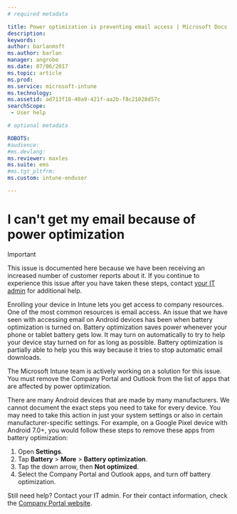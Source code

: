 ```yaml
---
# required metadata

title: Power optimization is preventing email access | Microsoft Docs
description:
keywords:
author: barlanmsftms.author: barlan
manager: angrobe
ms.date: 07/06/2017
ms.topic: article
ms.prod:
ms.service: microsoft-intune
ms.technology:
ms.assetid: ad713f18-40a9-421f-aa2b-f8c21028d57csearchScope: - User help

# optional metadata

ROBOTS:   
#audience:
#ms.devlang:
ms.reviewer: maxles
ms.suite: ems
#ms.tgt_pltfrm:
ms.custom: intune-enduser

---
```


# I can't get my email because of power optimization

> [!IMPORTANT]
> This issue is documented here because we have been receiving an increased number of customer reports about it. If you continue to experience this issue after you have taken these steps, contact [your IT admin](https://portal.manage.microsoft.com) for additional help.

Enrolling your device in Intune lets you get access to company resources. One of the most common resources is email access. An issue that we have seen with accessing email on Android devices has been when battery optimization is turned on. Battery optimization saves power whenever your phone or tablet battery gets low. It may turn on automatically to try to help your device stay turned on for as long as possible. Battery optimization is partially able to help you this way because it tries to stop automatic email downloads.  

The Microsoft Intune team is actively working on a solution for this issue. You must remove the Company Portal and Outlook from the list of apps that are affected by power optimization.

There are many Android devices that are made by many manufacturers. We cannot document the exact steps you need to take for every device. You may need to take this action in just your system settings or also in certain manufacturer-specific settings. For example, on a Google Pixel device with Android 7.0+, you would follow these steps to remove these apps from battery optimization:

1. Open **Settings**.
2. Tap **Battery** > **More** > **Battery optimization**.
3. Tap the down arrow, then **Not optimized**.
4. Select the Company Portal and Outlook apps, and turn off battery optimization.

Still need help? Contact your IT admin. For their contact information, check the [Company Portal website](http://portal.manage.microsoft.com).
